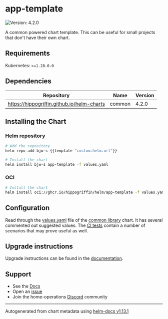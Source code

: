 # app-template

![Version: 4.2.0](https://img.shields.io/badge/Version-4.2.0-informational?style=flat-square)

A common powered chart template. This can be useful for small projects that don't have their own chart.

## Requirements

Kubernetes: `>=1.28.0-0`

## Dependencies

| Repository                               | Name   | Version |
| ---------------------------------------- | ------ | ------- |
| https://hippogriffin.github.io/helm-charts | common | 4.2.0   |

## Installing the Chart

### Helm repository

```bash
# Add the repository
helm repo add bjw-s {{template "custom.helm.url"}}

# Install the chart
helm install bjw-s app-template -f values.yaml
```

### OCI

```bash
# Install the chart
helm install oci://ghcr.io/hippogriffin/helm/app-template -f values.yaml
```

## Configuration

Read through the [values.yaml](../../library/common/values.yaml) file of the [common library](../../library/common/) chart. It has several commented out suggested values.
The [CI tests](../../library/common-test/ci) contain a number of scenarios that may prove useful as well.

## Upgrade instructions

Upgrade instructions can be found in the [documentation](https://hippogriffin.github.io/helm-charts/docs/app-template/#upgrade-instructions).

## Support

- See the [Docs](http://hippogriffin.github.io/helm-charts/docs/)
- Open an [issue](https://github.com/hippogriffin/helm-charts/issues/new/choose)
- Join the home-operations [Discord](https://discord.gg/home-operations) community

---

Autogenerated from chart metadata using [helm-docs v1.13.1](https://github.com/norwoodj/helm-docs/releases/v1.13.1)

